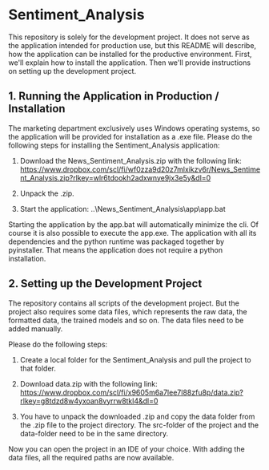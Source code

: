 # Sentiment_Analysis
This repository is solely for the development project. It does not serve as the application intended for production use, but this README will describe, how the application can be installed for the productive environment. 
First, we'll explain how to install the application. Then we'll provide instructions on setting up the development project.

## 1. Running the Application in Production / Installation
The marketing department exclusively uses Windows operating systems, so the application will be provided for installation as a .exe file.
Please do the following steps for installing the Sentiment_Analysis application:

1. Download the News_Sentiment_Analysis.zip with the following link:
   https://www.dropbox.com/scl/fi/wf0zza9d20z7mlxikzv6r/News_Sentiment_Analysis.zip?rlkey=wlr6tdookh2adxwnye9jx3e5y&dl=0

2. Unpack the .zip.

3. Start the application: ..\News_Sentiment_Analysis\app\app.bat

Starting the application by the app.bat will automatically minimize the cli. Of course it is also possible to execute the app.exe.
The application with all its dependencies and the python runtime was packaged together by pyinstaller. That means the application does not require a python installation.


## 2. Setting up the Development Project
The repository contains all scripts of the development project. 
But the project also requires some data files, which represents the raw data, the formatted data, the trained models and so on.
The data files need to be added manually.

Please do the following steps:

1. Create a local folder for the Sentiment_Analysis and pull the project to that folder.

2. Download data.zip with the following link: 
   https://www.dropbox.com/scl/fi/x9605m6a7lee7l88zfu8p/data.zip?rlkey=g8tdzd8w4yxoan8vyrrw8tkl4&dl=0

3. You have to unpack the downloaded .zip and copy the data folder from the .zip file to the project directory.
   The src-folder of the project and the data-folder need to be in the same directory.
   
Now you can open the project in an IDE of your choice. With adding the data files, all the required paths are now available.

